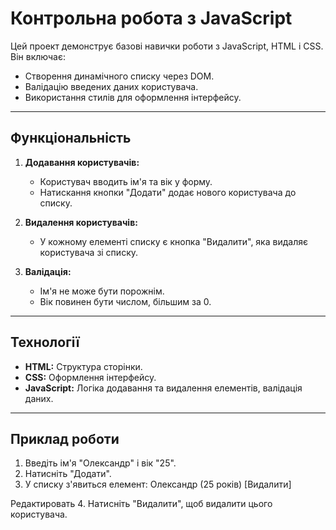 # Контрольна робота з JavaScript

Цей проект демонструє базові навички роботи з JavaScript, HTML і CSS. Він включає:

- Створення динамічного списку через DOM.
- Валідацію введених даних користувача.
- Використання стилів для оформлення інтерфейсу.

---

## Функціональність

1. **Додавання користувачів:**

   - Користувач вводить ім'я та вік у форму.
   - Натискання кнопки "Додати" додає нового користувача до списку.

2. **Видалення користувачів:**

   - У кожному елементі списку є кнопка "Видалити", яка видаляє користувача зі списку.

3. **Валідація:**
   - Ім'я не може бути порожнім.
   - Вік повинен бути числом, більшим за 0.

---

## Технології

- **HTML:** Структура сторінки.
- **CSS:** Оформлення інтерфейсу.
- **JavaScript:** Логіка додавання та видалення елементів, валідація даних.

---

## Приклад роботи

1. Введіть ім'я "Олександр" і вік "25".
2. Натисніть "Додати".
3. У списку з'явиться елемент:
   Олександр (25 років) [Видалити]

Редактировать 4. Натисніть "Видалити", щоб видалити цього користувача.
